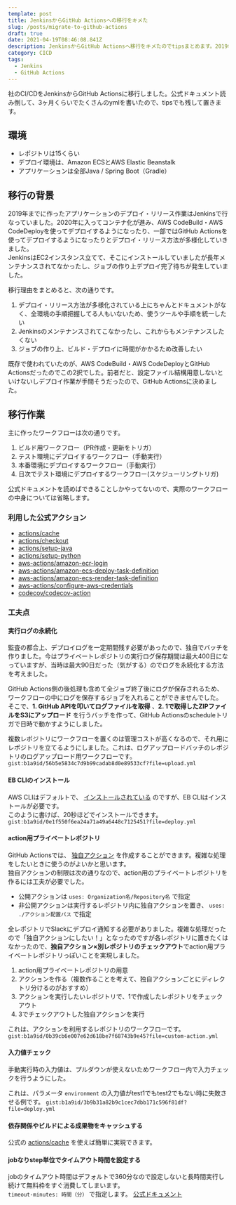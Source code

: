```yaml
---
template: post
title: JenkinsからGitHub Actionsへの移行をキメた
slug: /posts/migrate-to-github-actions
draft: true
date: 2021-04-19T08:46:08.841Z
description: JenkinsからGitHub Actionsへ移行をキメたのでtipsまとめます。2019年までに作ったアプリケーションのデプロイ・リリース作業はJenkinsで行なっていました。2020年に入ってコンテナ化が進み、AWS CodeBuild・AWS CodeDeployを使ってデプロイするようになったり、一部ではGitHub Actionsを使ってデプロイするようになったりとデプロイ・リリース方法が多様化していきました。JenkinsはEC2インスタンス立てて、そこにインストールしていましたが長年メンテナンスされてなかったし、ジョブの作り上デプロイ完了待ちが発生していました。デプロイ・リリース方法を統一したいするというのが第1の目的でした。
category: CICD
tags:
  - Jenkins
  - GitHub Actions
---
```

社のCI/CDをJenkinsからGitHub Actionsに移行しました。公式ドキュメント読み倒して、3ヶ月くらいでたくさんのymlを書いたので、tipsでも残して置きます。

## 環境
- レポジトリは15くらい
- デプロイ環境は、Amazon ECSとAWS Elastic Beanstalk
- アプリケーションは全部Java / Spring Boot（Gradle）

## 移行の背景
2019年までに作ったアプリケーションのデプロイ・リリース作業はJenkinsで行なっていました。2020年に入ってコンテナ化が進み、AWS CodeBuild・AWS CodeDeployを使ってデプロイするようになったり、一部ではGitHub Actionsを使ってデプロイするようになったりとデプロイ・リリース方法が多様化していきました。\
JenkinsはEC2インスタンス立てて、そこにインストールしていましたが長年メンテナンスされてなかったし、ジョブの作り上デプロイ完了待ちが発生していました。

移行理由をまとめると、次の通りです。
1. デプロイ・リリース方法が多様化されている上にちゃんとドキュメントがなく、全環境の手順把握してる人もいないため、使うツールや手順を統一したい
2. Jenkinsのメンテナンスされてこなかったし、これからもメンテナンスしたくない
3. ジョブの作り上、ビルド・デプロイに時間がかかるため改善したい

既存で使われていたのが、AWS CodeBuild・AWS CodeDeployとGitHub Actionsだったのでこの2択でした。前者だと、設定ファイル結構用意しないといけないしデプロイ作業が手間そうだったので、GitHub Actionsに決めました。

## 移行作業
主に作ったワークフローは次の通りです。
1. ビルド用ワークフロー（PR作成・更新をトリガ）
2. テスト環境にデプロイするワークフロー（手動実行）
3. 本番環境にデプロイするワークフロー（手動実行）
4. 日次でテスト環境にデプロイするワークフロー(スケジューリングトリガ)

公式ドキュメントを読めばできることしかやってないので、実際のワークフローの中身については省略します。

### 利用した公式アクション
- [actions/cache](https://github.com/actions/cache)
- [actions/checkout](https://github.com/actions/checkout)
- [actions/setup-java](https://github.com/actions/setup-java)
- [actions/setup-python](https://github.com/actions/setup-python)
- [aws-actions/amazon-ecr-login](https://github.com/aws-actions/amazon-ecr-login)
- [aws-actions/amazon-ecs-deploy-task-definition](https://github.com/aws-actions/amazon-ecs-deploy-task-definition)
- [aws-actions/amazon-ecs-render-task-definition](https://github.com/aws-actions/amazon-ecs-render-task-definition)
- [aws-actions/configure-aws-credentials](https://github.com/aws-actions/configure-aws-credentials)
- [codecov/codecov-action](https://github.com/codecov/codecov-action)

### 工夫点
#### 実行ログの永続化
監査の都合上、デプロイログを一定期間残す必要があったので、独自でバッチを作りました。今はプライベートレポジトリの実行ログ保存期間は最大400日になっていますが、当時は最大90日だった（気がする）のでログを永続化する方法を考えました。

GitHub Actions側の後処理も含めて全ジョブ終了後にログが保存されるため、ワークフローの中にログを保存するジョブを入れることができませんでした。\
そこで、**1. GitHub APIを叩いてログファイルを取得** 、**2. 1で取得したZIPファイルをS3にアップロード** を行うバッチを作って、GitHub Actionsのscheduleトリガで日時で動かすようにしました。

複数レポジトリにワークフローを置くのは管理コストが高くなるので、それ用にレポジトリを立てるようにしました。これは、ログアップロードバッチのレポジトリのログアップロード用ワークフローです。\
`gist:b1a9id/56b5e5834c7d9b99cadab8d0e89533cf?file=upload.yml`

#### EB CLIのインストール
AWS CLIはデフォルトで、 [インストールされている](https://github.com/aws-actions/configure-aws-credentials#usage) のですが、EB CLIはインストールが必要です。\
このように書けば、20秒ほどでインストールできます。
`gist:b1a9id/0e1f550f6ea24a71a49a6448c7125451?file=deploy.yml`

#### action用プライベートレポジトリ
GitHub Actionsでは、 [独自アクション](https://docs.github.com/ja/actions/creating-actions) を作成することができます。複雑な処理をしたいときに使うのがよいかと思います。\
独自アクションの制限は次の通りなので、action用のプライベートレポジトリを作るには工夫が必要でした。

- 公開アクションは `uses: Organization名/Repository名` で指定
- 非公開アクションは実行するレポジトリ内に独自アクションを置き、 `uses: ./アクション配置パス` で指定

全レポジトリでSlackにデプロイ通知する必要がありました。複雑な処理だったので「独自アクションにしたい！」となったのですが各レポジトリに置きたくはなかったので、**独自アクション×別レポジトリのチェックアウト**でaction用プライベートレポジトリっぽいことを実現しました。

1. action用プライベートレポジトリの用意
2. アクションを作る（複数作ることを考えて、独自アクションごとにディレクトリ分けるのがおすすめ）
3. アクションを実行したいレポジトリで、1で作成したレポジトリをチェックアウト
4. 3でチェックアウトした独自アクションを実行

これは、アクションを利用するレポジトリのワークフローです。
`gist:b1a9id/0b39cb6e007e62d618be7f68743b9e45?file=custom-action.yml`

#### 入力値チェック
手動実行時の入力値は、プルダウンが使えないためワークフロー内で入力チェックを行うようにした。

これは、パラメータ `environment` の入力値がtest1でもtest2でもない時に失敗させる例です。
`gist:b1a9id/3b9b31a82b9c1cec7dbb171c596f81df?file=deploy.yml`  

#### 依存関係やビルドによる成果物をキャッシュする
公式の [actions/cache](https://github.com/actions/cache) を使えば簡単に実現できます。

#### jobなりstep単位でタイムアウト時間を設定する
jobのタイムアウト時間はデフォルトで360分なので設定しないと長時間実行し続けて無料枠をすぐ消費してしまいます。\
`timeout-minutes: 時間（分）` で指定します。 [公式ドキュメント](https://docs.github.com/ja/actions/reference/workflow-syntax-for-github-actions)
